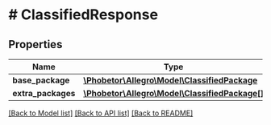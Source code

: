 # # ClassifiedResponse

## Properties

Name | Type | Description | Notes
------------ | ------------- | ------------- | -------------
**base_package** | [**\Phobetor\Allegro\Model\ClassifiedPackage**](ClassifiedPackage.md) |  |
**extra_packages** | [**\Phobetor\Allegro\Model\ClassifiedPackage[]**](ClassifiedPackage.md) |  |

[[Back to Model list]](../../README.md#models) [[Back to API list]](../../README.md#endpoints) [[Back to README]](../../README.md)
